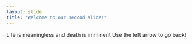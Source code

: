 ```yaml
---
layout: slide
title: "Welcome to our second slide!"
---
```

Life is meaningless and death is imminent
Use the left arrow to go back!
